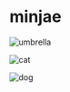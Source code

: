# minjae

![umbrella](https://user-images.githubusercontent.com/91143804/134201239-417dbc46-d170-4164-aff5-1f1febc104e6.jpeg)

![cat](https://user-images.githubusercontent.com/91143804/134326658-ebb0d724-0eec-451b-b6d4-cf00e28dcbdc.jpeg)

![dog](https://user-images.githubusercontent.com/91143804/134329690-8ea3c7c0-7b40-4a66-8939-79a69e3c5d7e.jpeg)
